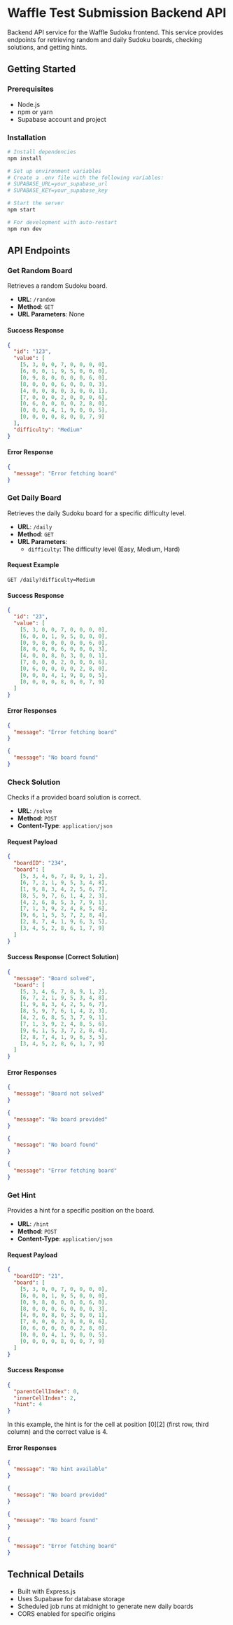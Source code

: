 # Waffle Test Submission Backend API

Backend API service for the Waffle Sudoku frontend. This service provides endpoints for retrieving random and daily Sudoku boards, checking solutions, and getting hints.

## Getting Started

### Prerequisites

- Node.js
- npm or yarn
- Supabase account and project

### Installation

```bash
# Install dependencies
npm install

# Set up environment variables
# Create a .env file with the following variables:
# SUPABASE_URL=your_supabase_url
# SUPABASE_KEY=your_supabase_key

# Start the server
npm start

# For development with auto-restart
npm run dev
```

## API Endpoints

### Get Random Board

Retrieves a random Sudoku board.

- **URL**: `/random`
- **Method**: `GET`
- **URL Parameters**: None

#### Success Response

```json
{
  "id": "123",
  "value": [
    [5, 3, 0, 0, 7, 0, 0, 0, 0],
    [6, 0, 0, 1, 9, 5, 0, 0, 0],
    [0, 9, 8, 0, 0, 0, 0, 6, 0],
    [8, 0, 0, 0, 6, 0, 0, 0, 3],
    [4, 0, 0, 8, 0, 3, 0, 0, 1],
    [7, 0, 0, 0, 2, 0, 0, 0, 6],
    [0, 6, 0, 0, 0, 0, 2, 8, 0],
    [0, 0, 0, 4, 1, 9, 0, 0, 5],
    [0, 0, 0, 0, 8, 0, 0, 7, 9]
  ],
  "difficulty": "Medium"
}
```

#### Error Response

```json
{
  "message": "Error fetching board"
}
```

### Get Daily Board

Retrieves the daily Sudoku board for a specific difficulty level.

- **URL**: `/daily`
- **Method**: `GET`
- **URL Parameters**:
  - `difficulty`: The difficulty level (Easy, Medium, Hard)

#### Request Example

```
GET /daily?difficulty=Medium
```

#### Success Response

```json
{
  "id": "23",
  "value": [
    [5, 3, 0, 0, 7, 0, 0, 0, 0],
    [6, 0, 0, 1, 9, 5, 0, 0, 0],
    [0, 9, 8, 0, 0, 0, 0, 6, 0],
    [8, 0, 0, 0, 6, 0, 0, 0, 3],
    [4, 0, 0, 8, 0, 3, 0, 0, 1],
    [7, 0, 0, 0, 2, 0, 0, 0, 6],
    [0, 6, 0, 0, 0, 0, 2, 8, 0],
    [0, 0, 0, 4, 1, 9, 0, 0, 5],
    [0, 0, 0, 0, 8, 0, 0, 7, 9]
  ]
}
```

#### Error Responses

```json
{
  "message": "Error fetching board"
}
```

```json
{
  "message": "No board found"
}
```

### Check Solution

Checks if a provided board solution is correct.

- **URL**: `/solve`
- **Method**: `POST`
- **Content-Type**: `application/json`

#### Request Payload

```json
{
  "boardID": "234",
  "board": [
    [5, 3, 4, 6, 7, 8, 9, 1, 2],
    [6, 7, 2, 1, 9, 5, 3, 4, 8],
    [1, 9, 8, 3, 4, 2, 5, 6, 7],
    [8, 5, 9, 7, 6, 1, 4, 2, 3],
    [4, 2, 6, 8, 5, 3, 7, 9, 1],
    [7, 1, 3, 9, 2, 4, 8, 5, 6],
    [9, 6, 1, 5, 3, 7, 2, 8, 4],
    [2, 8, 7, 4, 1, 9, 6, 3, 5],
    [3, 4, 5, 2, 8, 6, 1, 7, 9]
  ]
}
```

#### Success Response (Correct Solution)

```json
{
  "message": "Board solved",
  "board": [
    [5, 3, 4, 6, 7, 8, 9, 1, 2],
    [6, 7, 2, 1, 9, 5, 3, 4, 8],
    [1, 9, 8, 3, 4, 2, 5, 6, 7],
    [8, 5, 9, 7, 6, 1, 4, 2, 3],
    [4, 2, 6, 8, 5, 3, 7, 9, 1],
    [7, 1, 3, 9, 2, 4, 8, 5, 6],
    [9, 6, 1, 5, 3, 7, 2, 8, 4],
    [2, 8, 7, 4, 1, 9, 6, 3, 5],
    [3, 4, 5, 2, 8, 6, 1, 7, 9]
  ]
}
```

#### Error Responses

```json
{
  "message": "Board not solved"
}
```

```json
{
  "message": "No board provided"
}
```

```json
{
  "message": "No board found"
}
```

```json
{
  "message": "Error fetching board"
}
```

### Get Hint

Provides a hint for a specific position on the board.

- **URL**: `/hint`
- **Method**: `POST`
- **Content-Type**: `application/json`

#### Request Payload

```json
{
  "boardID": "21",
  "board": [
    [5, 3, 0, 0, 7, 0, 0, 0, 0],
    [6, 0, 0, 1, 9, 5, 0, 0, 0],
    [0, 9, 8, 0, 0, 0, 0, 6, 0],
    [8, 0, 0, 0, 6, 0, 0, 0, 3],
    [4, 0, 0, 8, 0, 3, 0, 0, 1],
    [7, 0, 0, 0, 2, 0, 0, 0, 6],
    [0, 6, 0, 0, 0, 0, 2, 8, 0],
    [0, 0, 0, 4, 1, 9, 0, 0, 5],
    [0, 0, 0, 0, 8, 0, 0, 7, 9]
  ]
}
```

#### Success Response

```json
{
  "parentCellIndex": 0,
  "innerCellIndex": 2,
  "hint": 4
}
```

In this example, the hint is for the cell at position [0][2] (first row, third column) and the correct value is 4.

#### Error Responses

```json
{
  "message": "No hint available"
}
```

```json
{
  "message": "No board provided"
}
```

```json
{
  "message": "No board found"
}
```

```json
{
  "message": "Error fetching board"
}
```

## Technical Details

- Built with Express.js
- Uses Supabase for database storage
- Scheduled job runs at midnight to generate new daily boards
- CORS enabled for specific origins
